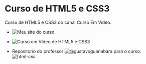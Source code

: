 # Curso de HTML5 e CSS3
Curso de HTML5 e CSS3 do canal Curso Em Vídeo.
- ![Meu site do curso](https://gguilherme42.github.io/Curso-HTML5-CSS3/.)

- ![Curso em Vídeo de HTML5 e CSS3](https://www.youtube.com/watch?v=Ejkb_YpuHWs&list=PLHz_AreHm4dkZ9-atkcmcBaMZdmLHft8n&index=1)

- Reposítorio do professor ![@gustavoguanabara](https://github.com/gustavoguanabara) para o curso: ![html-css](https://github.com/gustavoguanabara/html-css)
